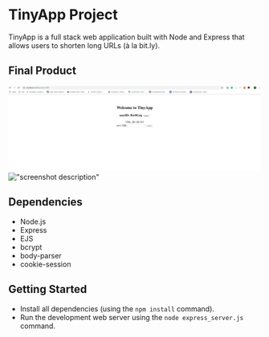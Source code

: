 # TinyApp Project

TinyApp is a full stack web application built with Node and Express that allows users to shorten long URLs (à la bit.ly).

## Final Product
![&screenshot of url edit page&quot;](https://github.com/XiaoyongXu/TinyApp/blob/master/docs/edit-page.png?raw=true)
![&quot;screenshot description&quot;](#)

## Dependencies

- Node.js
- Express
- EJS
- bcrypt
- body-parser
- cookie-session

## Getting Started

- Install all dependencies (using the `npm install` command).
- Run the development web server using the `node express_server.js` command.
